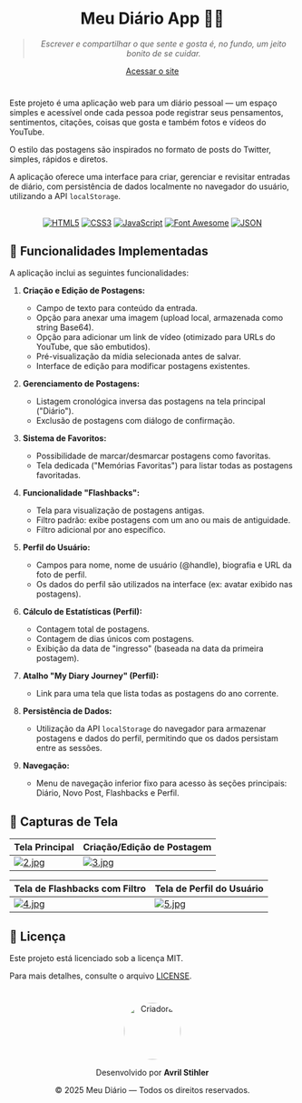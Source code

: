 <div align="center">
   
# Meu Diário App 📑💐

>*Escrever e compartilhar o que sente e gosta é, no fundo, um jeito bonito de se cuidar.*

[Acessar o site](https://avrilstihler.github.io/Meu-Diario/)

</div>

#

Este projeto é uma aplicação web para um diário pessoal — um espaço simples e acessível onde cada pessoa pode registrar seus pensamentos, sentimentos, citações, coisas que gosta e também fotos e vídeos do YouTube. 

O estilo das postagens são inspirados no formato de posts do Twitter, simples, rápidos e diretos. 

A aplicação oferece uma interface para criar, gerenciar e revisitar entradas de diário, com persistência de dados localmente no navegador do usuário, utilizando a API `localStorage`.


##

<div align="center">

[![HTML5](https://img.shields.io/badge/HTML5-E34F26?style=for-the-badge&logo=html5&logoColor=white&labelColor=E34F26)](https://developer.mozilla.org/en-US/docs/Web/HTML)
[![CSS3](https://img.shields.io/badge/CSS3-1572B6?style=for-the-badge&logo=css3&logoColor=white&labelColor=1572B6)](https://developer.mozilla.org/en-US/docs/Web/CSS)
[![JavaScript](https://img.shields.io/badge/JavaScript-F7DF1E?style=for-the-badge&logo=javascript&logoColor=black&labelColor=F7DF1E)](https://developer.mozilla.org/en-US/docs/Web/JavaScript)
[![Font Awesome](https://img.shields.io/badge/Font_Awesome-528DD7?style=for-the-badge&logo=fontawesome&logoColor=white&labelColor=528DD7)](https://fontawesome.com/)
[![JSON](https://img.shields.io/badge/JSON-000000?style=for-the-badge&logo=json&logoColor=white&labelColor=000000)](https://www.json.org/json-en.html)

</div>

## 📝 Funcionalidades Implementadas

A aplicação inclui as seguintes funcionalidades:

1.  **Criação e Edição de Postagens:**
    *   Campo de texto para conteúdo da entrada.
    *   Opção para anexar uma imagem (upload local, armazenada como string Base64).
    *   Opção para adicionar um link de vídeo (otimizado para URLs do YouTube, que são embutidos).
    *   Pré-visualização da mídia selecionada antes de salvar.
    *   Interface de edição para modificar postagens existentes.

2.  **Gerenciamento de Postagens:**
    *   Listagem cronológica inversa das postagens na tela principal ("Diário").
    *   Exclusão de postagens com diálogo de confirmação.

3.  **Sistema de Favoritos:**
    *   Possibilidade de marcar/desmarcar postagens como favoritas.
    *   Tela dedicada ("Memórias Favoritas") para listar todas as postagens favoritadas.

4.  **Funcionalidade "Flashbacks":**
    *   Tela para visualização de postagens antigas.
    *   Filtro padrão: exibe postagens com um ano ou mais de antiguidade.
    *   Filtro adicional por ano específico.

5.  **Perfil do Usuário:**
    *   Campos para nome, nome de usuário (@handle), biografia e URL da foto de perfil.
    *   Os dados do perfil são utilizados na interface (ex: avatar exibido nas postagens).

6.  **Cálculo de Estatísticas (Perfil):**
    *   Contagem total de postagens.
    *   Contagem de dias únicos com postagens.
    *   Exibição da data de "ingresso" (baseada na data da primeira postagem).

7.  **Atalho "My Diary Journey" (Perfil):**
    *   Link para uma tela que lista todas as postagens do ano corrente.

8.  **Persistência de Dados:**
    *   Utilização da API `localStorage` do navegador para armazenar postagens e dados do perfil, permitindo que os dados persistam entre as sessões.

9.  **Navegação:**
    *   Menu de navegação inferior fixo para acesso às seções principais: Diário, Novo Post, Flashbacks e Perfil.


## 📸 Capturas de Tela

| Tela Principal | Criação/Edição de Postagem |
|---|---|
| [![2.jpg](https://i.postimg.cc/j5Phr25B/2.jpg)](https://postimg.cc/YG2F6pQx) | [![3.jpg](https://i.postimg.cc/vTyt8yxT/3.jpg)](https://postimg.cc/TLkDQZ9v) |

| Tela de Flashbacks com Filtro | Tela de Perfil do Usuário |
|---|---|
| [![4.jpg](https://i.postimg.cc/qMkx9kdZ/4.jpg)](https://postimg.cc/HjhMM1nQ) | [![5.jpg](https://i.postimg.cc/8kdbK7x6/5.jpg)](https://postimg.cc/t7TP74qq) |

## 📄 Licença
Este projeto está licenciado sob a licença MIT.

Para mais detalhes, consulte o arquivo [LICENSE](./LICENSE).

#

<div align="center">

<p align="center">
  <img src="https://i.postimg.cc/yYsvJj9D/1.jpg" alt="Criadora" width="100" style="border-radius: 50%;">
</p>

<p align="center">
  Desenvolvido por <strong>Avril Stihler</strong>
</p>
&copy; 2025 Meu Diário — Todos os direitos reservados.  
</div>


